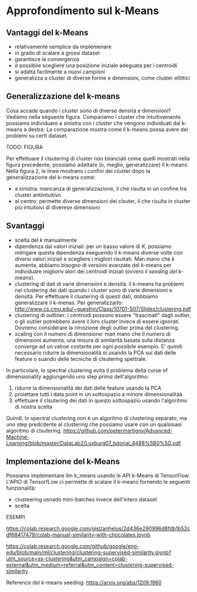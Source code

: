 # Approfondimento sul k-Means

## Vantaggi del k-Means

* relativamente semplice da implemenare
* in grado di scalare a grossi dataset
* garantisce la convergenza
* è possibile scegliere una posizione iniziale adeguata per i centroidi
* si adatta facilmente a nuovi campioni
* generalizza a cluster di diverse forme e dimensioni, come cluster ellittici

## Generalizzazione del k-means

Cosa accade quando i cluster sono di diverse densità e dimensioni? Vediamo nella seguente figura. Compariamo i cluster che intuitivamente possiamo individuare a sinistra con i cluster che vengono individuati dal k-means a destra. La comparazione mostra come il k-means possa avere dei problemi su certi dataset.

TODO: FIGURA

Per effettuare il clsutering di cluster non bilanciati come quelli mostrati nella figura precedente, possiamo adattare (o, meglio, generalizzare) il k-means. Nella figura 2, le linee mostrano i confini dei cluster dopo la generalizzazione del k-means come:

* a sinistra: mancanza di generalizzazione, il che risulta in un confine tra cluster antiintuitivo
* al centro: permette diverse dimensioni dei clsuter, il che risulta in cluster più intuitoivi di diverese dimensioni

## Svantaggi

* scelta del $k$ manualmente
* dipendenza dai valori iniziali: per un basso valore di $K$, possiamo mitrigare questa dipendenza eseguendo il k-means diverse volte con diversi valori iniziali e scegliere i migliori risultati. Man mano che $k$ aumenta, abbiamo bisogno di versioni avanzate del k-means per individuare miglioriv alori dei centroidi iniziali (ovvero il *seeding del k-means*).
* clustering di dati di varie dimensioni e densità: il k-means ha problemi nel clustering dei dati quando i cluster sono di varie dimensioni e densità. Per effettuare il clustering di questi dati, dobbiamo generalizzare il k-menas. Per generalizzarlo: http://www.cs.cmu.edu/~guestrin/Class/10701-S07/Slides/clustering.pdf
* clustering di outliner: i centroidi possono essere "trascinati" dagli outlier, o gli outlier potrebbero avere il loro cluster invece di essere ignorati. Dovremo considerare la rimozione degli outlier prima del clustering.
* scaling con il numero di dimensione: man mano che il numero di dimensioni aumenta, una misura di similarità basata sulla distanza converge ad un valroe costante per ogni possibile esempio. E' quindi necessario ridurre la dimensionalità oi usando la PCA sui dati delle feature o suando delle tecniche di clsutering spettrale.

In particolare, lo spectral clustering evita il problema della curse of dimensionality aggiungendo uno step *prima* dell'algoritmo:

1. ridurre la dimensionalità dei dati delle feature usando la PCA
2. proiettare tutti i data point in un sottospazio a minore dimensionalitàà
3. effettuare il clsutering dei dati in questo sottospazio usando l'algoritmo di nostra scelta

Quindi, lo spectral clustering non è un algoritmo di clustering separato, ma uno step predcdente al clustering che possiamo usare con un qualsioasi algoritmo di clsutering. https://github.com/petermartigny/Advanced-Machine-Learning/blob/master/DataLab2/Luxburg07_tutorial_4488%5B0%5D.pdf

## Implementazione del k-Means

Possiamo implementare ilm k_means usando le API k-Means di TensorFlow. L'APIO di TensorfLow ci permette di scalare il k-means fornendo le seguenti funzionalità:

* clusteering usnado mini-batches invece dell'intero dataset
* scelta 

ESEMPI

https://colab.research.google.com/gist/anhelus/2d436e290996d8fdb1b52cdf68417479/colab-manual-similarity-with-chocolates.ipynb

https://colab.research.google.com/github/google/eng-edu/blob/main/ml/clustering/clustering-supervised-similarity.ipynb?utm_source=ss-clustering&utm_campaign=colab-external&utm_medium=referral&utm_content=clustering-supervised-similarity

Reference del k-means seeding: https://arxiv.org/abs/1209.1960